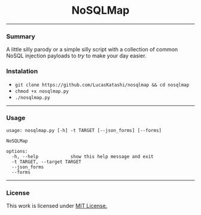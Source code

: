<p align="center">
<h1 align="center"><b>NoSQLMap</b></h1>

---

### Summary

A little silly parody or a simple silly script with a collection of common NoSQL injection payloads to _try_ to make your day easier.

### Instalation

- `git clone https://github.com/LucasKatashi/nosqlmap && cd nosqlmap`
- `chmod +x nosqlmap.py`
- `./nosqlmap.py`

---

### Usage

```
usage: nosqlmap.py [-h] -t TARGET [--json_forms] [--forms]

NoSQLMap

options:
  -h, --help            show this help message and exit
  -t TARGET, --target TARGET
  --json_forms
  --forms
```

---

### License

This work is licensed under [MIT License.](/LICENSE.md)
